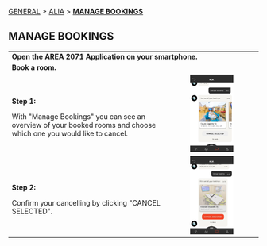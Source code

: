 [GENERAL](/WIKI_README.md) > [ALIA](ALIA/README.md) > **[MANAGE BOOKINGS](ALIA/managebookings.md)**

## MANAGE BOOKINGS <br>

<table>
  <thead>
  </thead>
  <tbody>
    <tr>
    <tr><td colspan="3"><b>Open the AREA 2071 Application on your smartphone.</b></td>      
    </tr>
    <tr>
    <tr><td colspan="3"><b>Book a room.</b></td>      
    </tr>
    <tr>
    <td style="text-align: left"><p><b>Step 1:</b></p>With "Manage Bookings" you can see an overview of your booked rooms and choose which one you would like to cancel.</td>
    <td style="text-align: center"><img src="managebookings.jpg"{ width=50% } alt="Alia Step 3"></td>
    </tr>
        <tr>
    <td style="text-align: left"><p><b>Step 2:</b></p>Confirm your cancelling by clicking "CANCEL SELECTED".</td>
    <td style="text-align: center"><img src="managebookings02.jpg"{ width=50% } alt="Alia Step 3"></td>
    </tr>
  </tbody>
</table>

